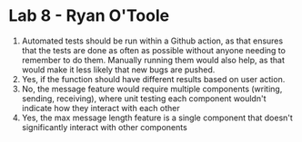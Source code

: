 # Lab 8 - Ryan O'Toole
1) Automated tests should be run within a Github action, as that ensures that the tests are done as often as possible without anyone needing to remember to do them. Manually running them would also help, as that would make it less likely that new bugs are pushed.
2) Yes, if the function should have different results based on user action.
3) No, the message feature would require multiple components (writing, sending, receiving), where unit testing each component wouldn't indicate how they interact with each other
4) Yes, the max message length feature is a single component that doesn't significantly interact with other components